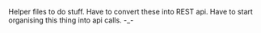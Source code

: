 Helper files to do stuff. Have to convert these into REST api.  Have to start organising this thing into api calls. -_-